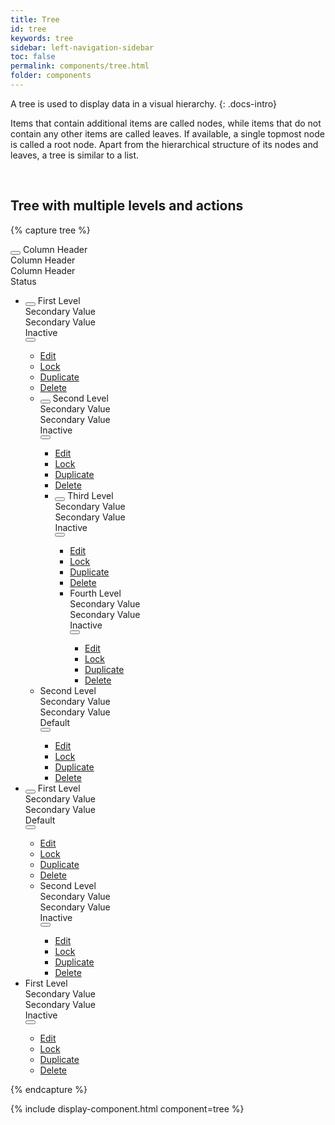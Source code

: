 ```yaml
---
title: Tree
id: tree
keywords: tree
sidebar: left-navigation-sidebar
toc: false
permalink: components/tree.html
folder: components
---
```


A tree is used to display data in a visual hierarchy.
{: .docs-intro}

Items that contain additional items are called nodes, while items that do not contain any other items are called leaves. If available, a single topmost node is called a root node. Apart from the hierarchical structure of its nodes and leaves, a tree is similar to a list.

<br>

## Tree with multiple levels and actions

{% capture tree %}
<div class="fd-tree fd-tree--header">
    <div class="fd-tree__row fd-tree__row--header">
        <div class="fd-tree__col fd-tree__col--control">
            <button class="fd-tree__control" aria-label="Expand all" aria-controls="tWsod582" aria-pressed="false"></button>
            Column Header
        </div>
        <div class="fd-tree__col">
            Column Header
        </div>
        <div class="fd-tree__col">
            Column Header
        </div>
        <div class="fd-tree__col">
            Status
        </div>
        <div class="fd-tree__col fd-tree__col--actions">
        </div>
    </div>
</div>
<ul class="fd-tree" id="tWsod582" role="tree">
    <li class="fd-tree__item" role="treeitem" id="inYUX852" aria-expanded="false">
        <div class="fd-tree__row">
            <div class="fd-tree__col fd-tree__col--control">
                <button class="fd-tree__control" aria-label="Expand" aria-controls="inYUX852"
                aria-pressed="false"></button>
                First Level
            </div>
            <div class="fd-tree__col">
                Secondary Value
            </div>
            <div class="fd-tree__col">
                Secondary Value
            </div>
            <div class="fd-tree__col">
                <span class="fd-label">
                    Inactive
                </span>
            </div>
            <div class="fd-tree__col fd-tree__col--actions">
               <div class="fd-popover fd-popover--right">
                    <div class="fd-popover__control">
                        <button class="fd-button fd-button--transparent sap-icon--overflow" aria-controls="j2lk3j" aria-haspopup="true" aria-expanded="false" aria-label="More"></button>
                    </div>
                    <div class="fd-popover__body fd-popover__body--right" aria-hidden="true" id="j2lk3j">
                        <nav class="fd-menu fd-menu--dropdown">
                            <ul class="fd-menu__list">
                                <li class="fd-menu__item">
                                    <a href="#" class="fd-menu__link">
                                        <span class="fd-menu__title">Edit</span>
                                    </a>
                                </li>
                                <li class="fd-menu__item">
                                    <a href="#" class="fd-menu__link">
                                        <span class="fd-menu__title">Lock</span>
                                    </a>
                                </li>
                                <li class="fd-menu__item">
                                    <a href="#" class="fd-menu__link">
                                        <span class="fd-menu__title">Duplicate</span>
                                    </a>
                                </li>
                                <li class="fd-menu__item">
                                    <a href="#" class="fd-menu__link">
                                        <span class="fd-menu__title">Delete</span>
                                    </a>
                                </li>
                            </ul>
                        </nav>
                    </div>
                </div>
            </div>
        </div>
        <ul class="fd-tree__group fd-tree__group--sublevel-1 is-hidden" role="group" aria-hidden="true">
            <li class="fd-tree__item" role="treeitem" id="Bxd8s850" aria-expanded="false">
                <div class="fd-tree__row">
                    <div class="fd-tree__col fd-tree__col--control">
                        <button class="fd-tree__control" aria-label="Expand" aria-controls="Bxd8s850"
                        aria-pressed="false"></button>
                        Second Level
                    </div>
                    <div class="fd-tree__col">
                        Secondary Value
                    </div>
                    <div class="fd-tree__col">
                        Secondary Value
                    </div>
                    <div class="fd-tree__col">
                        <span class="fd-label">
                            Inactive
                        </span>
                    </div>
                    <div class="fd-tree__col fd-tree__col--actions">
                        <div class="fd-popover fd-popover--right">
                            <div class="fd-popover__control">
                                <button class="fd-button fd-button--transparent sap-icon--overflow" aria-controls="lklkj3" aria-haspopup="true" aria-expanded="false" aria-label="More"></button>
                            </div>
                            <div class="fd-popover__body fd-popover__body--right" aria-hidden="true" id="lklkj3">
                                <nav class="fd-menu fd-menu--dropdown">
                                    <ul class="fd-menu__list">
                                        <li class="fd-menu__item">
                                            <a href="#" class="fd-menu__link">
                                                <span class="fd-menu__title">Edit</span>
                                            </a>
                                        </li>
                                        <li class="fd-menu__item">
                                            <a href="#" class="fd-menu__link">
                                                <span class="fd-menu__title">Lock</span>
                                            </a>
                                        </li>
                                        <li class="fd-menu__item">
                                            <a href="#" class="fd-menu__link">
                                                <span class="fd-menu__title">Duplicate</span>
                                            </a>
                                        </li>
                                        <li class="fd-menu__item">
                                            <a href="#" class="fd-menu__link">
                                                <span class="fd-menu__title">Delete</span>
                                            </a>
                                        </li>
                                    </ul>
                                </nav>
                            </div>
                        </div>
                    </div>
                </div>
                <ul class="fd-tree__group fd-tree__group--sublevel-2 is-hidden" role="group" aria-hidden="true">
                    <li class="fd-tree__item" role="treeitem" id="qz9hB117" aria-expanded="false">
                        <div class="fd-tree__row">
                            <div class="fd-tree__col fd-tree__col--control">
                                <button class="fd-tree__control" aria-label="Expand" aria-controls="qz9hB117"
                                aria-pressed="false"></button>
                                Third Level
                            </div>
                            <div class="fd-tree__col">
                                Secondary Value
                            </div>
                            <div class="fd-tree__col">
                                Secondary Value
                            </div>
                            <div class="fd-tree__col">
                                <span class="fd-label">
                                    Inactive
                                </span>
                            </div>
                            <div class="fd-tree__col fd-tree__col--actions">
                                <div class="fd-popover fd-popover--right">
                                    <div class="fd-popover__control">
                                        <button class="fd-button fd-button--transparent sap-icon--overflow" aria-controls="asofjh3" aria-haspopup="true" aria-expanded="false" aria-label="More"></button>
                                    </div>
                                    <div class="fd-popover__body fd-popover__body--right" aria-hidden="true" id="asofjh3">
                                        <nav class="fd-menu fd-menu--dropdown">
                                            <ul class="fd-menu__list">
                                                <li class="fd-menu__item">
                                                    <a href="#" class="fd-menu__link">
                                                        <span class="fd-menu__title">Edit</span>
                                                    </a>
                                                </li>
                                                <li class="fd-menu__item">
                                                    <a href="#" class="fd-menu__link">
                                                        <span class="fd-menu__title">Lock</span>
                                                    </a>
                                                </li>
                                                <li class="fd-menu__item">
                                                    <a href="#" class="fd-menu__link">
                                                        <span class="fd-menu__title">Duplicate</span>
                                                    </a>
                                                </li>
                                                <li class="fd-menu__item">
                                                    <a href="#" class="fd-menu__link">
                                                        <span class="fd-menu__title">Delete</span>
                                                    </a>
                                                </li>
                                            </ul>
                                        </nav>
                                    </div>
                                </div>
                            </div>
                        </div>
                        <ul class="fd-tree__group fd-tree__group--sublevel-3 is-hidden"
                        role="group" aria-hidden="true">
                            <li class="fd-tree__item" role="treeitem">
                                <div class="fd-tree__row">
                                    <div class="fd-tree__col fd-tree__col--control">
                                        Fourth Level
                                    </div>
                                    <div class="fd-tree__col">
                                        Secondary Value
                                    </div>
                                    <div class="fd-tree__col">
                                        Secondary Value
                                    </div>
                                    <div class="fd-tree__col">
                                        <span class="fd-label">
                                            Inactive
                                        </span>
                                    </div>
                                    <div class="fd-tree__col fd-tree__col--actions">
                                       <div class="fd-popover fd-popover--right">
                                            <div class="fd-popover__control">
                                                <button class="fd-button fd-button--transparent sap-icon--overflow" aria-controls="iouh3" aria-haspopup="true" aria-expanded="false" aria-label="More"></button>
                                            </div>
                                            <div class="fd-popover__body fd-popover__body--right" aria-hidden="true" id="iouh3">
                                                <nav class="fd-menu fd-menu--dropdown">
                                                    <ul class="fd-menu__list">
                                                        <li class="fd-menu__item">
                                                            <a href="#" class="fd-menu__link">
                                                                <span class="fd-menu__title">Edit</span>
                                                            </a>
                                                        </li>
                                                        <li class="fd-menu__item">
                                                            <a href="#" class="fd-menu__link">
                                                                <span class="fd-menu__title">Lock</span>
                                                            </a>
                                                        </li>
                                                        <li class="fd-menu__item">
                                                            <a href="#" class="fd-menu__link">
                                                                <span class="fd-menu__title">Duplicate</span>
                                                            </a>
                                                        </li>
                                                        <li class="fd-menu__item">
                                                            <a href="#" class="fd-menu__link">
                                                                <span class="fd-menu__title">Delete</span>
                                                            </a>
                                                        </li>
                                                    </ul>
                                                </nav>
                                            </div>
                                        </div>
                                    </div>
                                </div>
                            </li>
                        </ul>
                    </li>
                </ul>
            </li>
            <li class="fd-tree__item" role="treeitem">
                <div class="fd-tree__row">
                    <div class="fd-tree__col fd-tree__col--control">
                        Second Level
                    </div>
                    <div class="fd-tree__col">
                        Secondary Value
                    </div>
                    <div class="fd-tree__col">
                        Secondary Value
                    </div>
                    <div class="fd-tree__col">
                        <span class="fd-label">
                            Default
                        </span>
                    </div>
                    <div class="fd-tree__col fd-tree__col--actions">
                        <div class="fd-popover fd-popover--right">
                            <div class="fd-popover__control">
                                <button class="fd-button fd-button--transparent sap-icon--overflow" aria-controls="jk3333" aria-haspopup="true" aria-expanded="false" aria-label="More"></button>
                            </div>
                            <div class="fd-popover__body fd-popover__body--right" aria-hidden="true" id="jk3333">
                                <nav class="fd-menu fd-menu--dropdown">
                                    <ul class="fd-menu__list">
                                        <li class="fd-menu__item">
                                            <a href="#" class="fd-menu__link">
                                                <span class="fd-menu__title">Edit</span>
                                            </a>
                                        </li>
                                        <li class="fd-menu__item">
                                            <a href="#" class="fd-menu__link">
                                                <span class="fd-menu__title">Lock</span>
                                            </a>
                                        </li>
                                        <li class="fd-menu__item">
                                            <a href="#" class="fd-menu__link">
                                                <span class="fd-menu__title">Duplicate</span>
                                            </a>
                                        </li>
                                        <li class="fd-menu__item">
                                            <a href="#" class="fd-menu__link">
                                                <span class="fd-menu__title">Delete</span>
                                            </a>
                                        </li>
                                    </ul>
                                </nav>
                            </div>
                        </div>
                    </div>
                </div>
            </li>
        </ul>
    </li>
    <li class="fd-tree__item" role="treeitem" id="lkEDI899" aria-expanded="false">
        <div class="fd-tree__row">
            <div class="fd-tree__col fd-tree__col--control">
                <button class="fd-tree__control" aria-label="Expand" aria-controls="lkEDI899"
                aria-pressed="false"></button>
                First Level
            </div>
            <div class="fd-tree__col">
                Secondary Value
            </div>
            <div class="fd-tree__col">
                Secondary Value
            </div>
            <div class="fd-tree__col">
                <span class="fd-label">
                    Default
                </span>
            </div>
            <div class="fd-tree__col fd-tree__col--actions">
                <div class="fd-popover fd-popover--right">
                    <div class="fd-popover__control">
                        <button class="fd-button fd-button--transparent sap-icon--overflow" aria-controls="asdhjb3" aria-haspopup="true" aria-expanded="false" aria-label="More"></button>
                    </div>
                    <div class="fd-popover__body fd-popover__body--right" aria-hidden="true" id="asdhjb3">
                        <nav class="fd-menu fd-menu--dropdown">
                            <ul class="fd-menu__list">
                                <li class="fd-menu__item">
                                    <a href="#" class="fd-menu__link">
                                        <span class="fd-menu__title">Edit</span>
                                    </a>
                                </li>
                                <li class="fd-menu__item">
                                    <a href="#" class="fd-menu__link">
                                        <span class="fd-menu__title">Lock</span>
                                    </a>
                                </li>
                                <li class="fd-menu__item">
                                    <a href="#" class="fd-menu__link">
                                        <span class="fd-menu__title">Duplicate</span>
                                    </a>
                                </li>
                                <li class="fd-menu__item">
                                    <a href="#" class="fd-menu__link">
                                        <span class="fd-menu__title">Delete</span>
                                    </a>
                                </li>
                            </ul>
                        </nav>
                    </div>
                </div>
            </div>
        </div>
        <ul class="fd-tree__group fd-tree__group--sublevel-1 is-hidden" role="group" aria-hidden="true">
            <li class="fd-tree__item" role="treeitem">
                <div class="fd-tree__row">
                    <div class="fd-tree__col fd-tree__col--control">
                        Second Level
                    </div>
                    <div class="fd-tree__col">
                        Secondary Value
                    </div>
                    <div class="fd-tree__col">
                        Secondary Value
                    </div>
                    <div class="fd-tree__col">
                        <span class="fd-label">
                            Inactive
                        </span>
                    </div>
                    <div class="fd-tree__col fd-tree__col--actions">
                        <div class="fd-popover fd-popover--right">
                            <div class="fd-popover__control">
                                <button class="fd-button fd-button--transparent sap-icon--overflow" aria-controls="hkjhkjh3" aria-haspopup="true" aria-expanded="false" aria-label="More"></button>
                            </div>
                            <div class="fd-popover__body fd-popover__body--right" aria-hidden="true" id="hkjhkjh3">
                                <nav class="fd-menu fd-menu--dropdown">
                                    <ul class="fd-menu__list">
                                        <li class="fd-menu__item">
                                            <a href="#" class="fd-menu__link">
                                                <span class="fd-menu__title">Edit</span>
                                            </a>
                                        </li>
                                        <li class="fd-menu__item">
                                            <a href="#" class="fd-menu__link">
                                                <span class="fd-menu__title">Lock</span>
                                            </a>
                                        </li>
                                        <li class="fd-menu__item">
                                            <a href="#" class="fd-menu__link">
                                                <span class="fd-menu__title">Duplicate</span>
                                            </a>
                                        </li>
                                        <li class="fd-menu__item">
                                            <a href="#" class="fd-menu__link">
                                                <span class="fd-menu__title">Delete</span>
                                            </a>
                                        </li>
                                    </ul>
                                </nav>
                            </div>
                        </div>
                    </div>
                </div>
            </li>
        </ul>
    </li>
    <li class="fd-tree__item" role="treeitem">
        <div class="fd-tree__row">
            <div class="fd-tree__col fd-tree__col--control">
                First Level
            </div>
            <div class="fd-tree__col">
                Secondary Value
            </div>
            <div class="fd-tree__col">
                Secondary Value
            </div>
            <div class="fd-tree__col">
                <span class="fd-label">
                    Inactive
                </span>
            </div>
            <div class="fd-tree__col fd-tree__col--actions">
                <div class="fd-popover fd-popover--right">
                    <div class="fd-popover__control">
                        <button class="fd-button fd-button--transparent sap-icon--overflow" aria-controls="ggiuhwer" aria-haspopup="true" aria-expanded="false" aria-label="More"></button>
                    </div>
                    <div class="fd-popover__body fd-popover__body--right" aria-hidden="true" id="ggiuhwer">
                        <nav class="fd-menu fd-menu--dropdown">
                            <ul class="fd-menu__list">
                                <li class="fd-menu__item">
                                    <a href="#" class="fd-menu__link">
                                        <span class="fd-menu__title">Edit</span>
                                    </a>
                                </li>
                                <li class="fd-menu__item">
                                    <a href="#" class="fd-menu__link">
                                        <span class="fd-menu__title">Lock</span>
                                    </a>
                                </li>
                                <li class="fd-menu__item">
                                    <a href="#" class="fd-menu__link">
                                        <span class="fd-menu__title">Duplicate</span>
                                    </a>
                                </li>
                                <li class="fd-menu__item">
                                    <a href="#" class="fd-menu__link">
                                        <span class="fd-menu__title">Delete</span>
                                    </a>
                                </li>
                            </ul>
                        </nav>
                    </div>
                </div>
            </div>
        </div>
    </li>
</ul>
{% endcapture %}

{% include display-component.html component=tree %}
